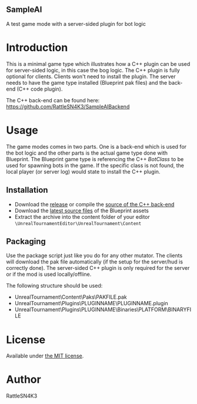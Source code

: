 SampleAI
---
A test game mode with a server-sided plugin for bot logic

# Introduction

This is a minimal game type which illustrates how a C++ plugin can be used for server-sided logic, in this case the bog logic. The C++ plugin is fully optional for clients. Clients won't need to install the plugin. The server needs to have the game type installed (Blueprint pak files) and the back-end (C++ code plugin).

The C++ back-end can be found here:  
https://github.com/RattleSN4K3/SampleAIBackend

# Usage

The game modes comes in two parts. One is a back-end which is used for the bot logic and the other parts is the actual game type done with Blueprint. The Blueprint game type is referencing the C++ _BotClass_ to be used for spawning bots in the game. If the specific class is not found, the local player (or server log) would state to install the C++ plugin.

## Installation

- Download the [release](https://github.com/RattleSN4K3/SampleAIBackend/releases/latest) or compile the [source of the C++ back-end](https://github.com/RattleSN4K3/SampleAIBackend/archive/master.zip)
- Download the [latest source files](/../../archive/master.zip) of the Blueprint assets
- Extract the archive into the content folder of your editor  
`\UnrealTournamentEditor\UnrealTournament\Content`

## Packaging

Use the package script just like you do for any other mutator. The clients will download the pak file automatically (if the setup for the server/hud is correctly done). The server-sided C++ plugin is only required for the server or if the mod is used locally/offline.

The following structure should be used:
- UnrealTournament\Content\Paks\PAKFILE.pak
- UnrealTournament\Plugins\PLUGINNAME\PLUGINNAME.plugin
- UnrealTournament\Plugins\PLUGINNAME\Binaries\PLATFORM\BINARYFILE

# License
Available under [the MIT license](http://opensource.org/licenses/mit-license.php).

# Author
RattleSN4K3
